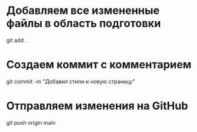 # Добавляем все измененные файлы в область подготовки
git add .

# Создаем коммит с комментарием
git commit -m "Добавил стили и новую страницу"

# Отправляем изменения на GitHub
git push origin main
